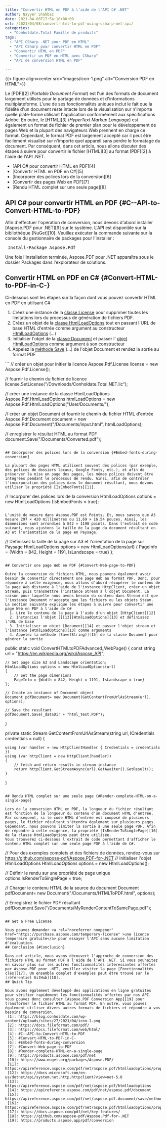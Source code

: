 ```yaml
---
title: "Convertir HTML en PDF à l'aide de l'API C# .NET"
author: Nayyer Shahbaz
date: 2021-04-08T17:54:18+00:00
url: /2021/04/08/convert-html-to-pdf-using-csharp-net-api/
categories:
  - "Conholdate.Total Famille de produits"
tags:
  - "API CSharp .NET pour PDF en HTML"
  - "API CSharp pour convertir HTML en PDF"
  - "Convertir HTML en PDF"
  - "Convertir un PDF en HTML avec CSharp"
  - "API de conversion HTML en PDF"

---
```



{{< figure align=center src="images/icon-1.png" alt="Conversion PDF en HTML">}}
 

Le [PDF][2] (_Portable Document Format_) est l'un des formats de document largement utilisés pour le partage de données et d'informations multiplateforme. L'une de ses fonctionnalités uniques inclut le fait que la fidélité d'un document reste intacte lors de la visualisation sur n'importe quelle plate-forme utilisant l'application conformément aux spécifications Adobe. En outre, le [HTML][3] (_HyperText Markup Language_) est également un format de fichier de premier plan pour le développement de pages Web et la plupart des navigateurs Web prennent en charge ce format. Cependant, le format PDF est largement accepté car il peut être facilement visualisé sur n'importe quel appareil sans perdre le formatage du document. Par conséquent, dans cet article, nous allons discuter des étapes à suivre pour convertir le fichier [HTML][3] au format [PDF][2] à l'aide de l'API .NET.
  * [API C# pour convertir HTML en PDF][4]
  * [Convertir HTML en PDF en C#][5]
  * [Incorporer des polices lors de la conversion][6]
  * [Convertir des pages Web en PDF][7]
  * [Rendu HTML complet sur une seule page][8]

## API C# pour convertir HTML en PDF {#C--API-to-Convert-HTML-to-PDF}

Afin d'effectuer l'opération de conversion, nous devons d'abord installer [Aspose.PDF pour .NET][9] sur le système. L'API est disponible sur la bibliothèque [NuGet][10]. Veuillez exécuter la commande suivante sur la console du gestionnaire de packages pour l'installer :
<pre class="EnlighterJSRAW" data-enlighter-language="generic" data-enlighter-theme="" data-enlighter-highlight="" data-enlighter-linenumbers="" data-enlighter-lineoffset="" data-enlighter-title="" data-enlighter-group=""> Install-Package Aspose.Pdf</pre>
Une fois l'installation terminée, Aspose.PDF pour .NET apparaîtra sous le dossier Packages dans l'explorateur de solutions.
## Convertir HTML en PDF en C# {#Convert-HTML-to-PDF-in-C-}

Ci-dessous sont les étapes sur la façon dont vous pouvez convertir HTML en PDF en utilisant C#
<ol type="1"><li>Créez une instance de la <a href="https://apireference.aspose.com/pdf/net/aspose.pdf/license">classe License</a> pour supprimer toutes les limitations lors du processus de génération de fichiers PDF.</li><li>Créez un objet de la <a href="https://apireference.aspose.com/pdf/net/aspose.pdf/htmlloadoptions">classe HtmlLoadOptions</a> tout en passant l'URL de base HTML d'entrée comme argument au constructeur <a href="https://apireference.aspose.com/pdf/net/aspose.pdf/htmlloadoptions">HtmlLoadOptions</a> (…)</li><li>Initialiser l'objet de la <a href="https://apireference.aspose.com/pdf/net/aspose.pdf/document">classe Document</a> et passer l' <a href="https://apireference.aspose.com/pdf/net/aspose.pdf/htmlloadoptions">objet HtmlLoadOptions</a> comme argument à son constructeur</li><li>Appelez la <a href="https://apireference.aspose.com/pdf/net/aspose.pdf.document/save/methods/4">méthode Save</a> (…) de l'objet Document et rendez la sortie au format PDF</li></ol>
```
// créer un objet pour initier la licence
Aspose.Pdf.License license = new Aspose.Pdf.License();

// fournir le chemin du fichier de licence
license.SetLicense("/Downloads/Conholdate.Total.NET.lic");

// créer une instance de la classe HtmlLoadOptions
Aspose.Pdf.HtmlLoadOptions htmlLoadOptions = new Aspose.Pdf.HtmlLoadOptions("User/Documents/");

// créer un objet Document et fournir le chemin du fichier HTML d'entrée
Aspose.Pdf.Document document = new Aspose.Pdf.Document("/Documents/input.html", htmlLoadOptions);

// enregistrer le résultat HTML au format PDF
document.Save("/Documents/Converted.pdf");
```

## Incorporer des polices lors de la conversion {#Embed-fonts-during-conversion}

La plupart des pages HTML utilisent souvent des polices (par exemple, des polices de dossiers locaux, Google Fonts, etc.), et afin de préserver la mise en page des pages, les mêmes polices doivent être intégrées pendant le processus de rendu. Ainsi, afin de contrôler l'incorporation des polices dans le document résultant, nous devons utiliser la propriété [IsEmbedFonts][11].
```
// Incorporer des polices lors de la conversion
HtmlLoadOptions options = new HtmlLoadOptions {IsEmbedFonts = true};
```

L'unité de mesure dans Aspose.PDF est Points. Et, nous savons que A3 mesure 297 × 420 millimètres ou 11,69 × 16,54 pouces. Ainsi, les dimensions sont arrondies à 842 × 1190 points. Dans l'extrait de code suivant, nous ajustons la taille de la page du document résultant en A3 et l'orientation de la page en Paysage.
```
// Définissez la taille de la page sur A3 et l'orientation de la page sur Paysage
HtmlLoadOptions options = new HtmlLoadOptions(url)
{
  PageInfo = {Width = 842, Height = 1191, IsLandscape = true}
};
```

## Convertir une page Web en PDF {#Convert-Web-page-to-PDF}

Outre la conversion de fichiers HTML, nous pouvons également avoir besoin de convertir directement une page Web au format PDF. Donc, pour répondre à cette exigence, nous allons d'abord récupérer le contenu de la page Web distante à l'aide de l'instance HttpClient, créer un objet Stream, puis transmettre l'instance Stream à l'objet Document. La raison pour laquelle nous avons besoin du contenu dans Stream est que l'instance Document n'accepte que les fichiers ou les objets Steam.
La section suivante explique les étapes à suivre pour convertir une page Web en PDF à l'aide de C#
  1. Lire le contenu de la page à l'aide d'un objet [HttpClient][12]
  2. Instanciez l'objet [][13][HtmlLoadOptions][13] et définissez l'URL de base
  3. Initialiser un objet [Document][14] et passer l'objet stream et l'instance [HtmlLoadOptions][13] comme arguments
  4. Appelez la méthode [Save(String)][15] de la classe Document pour générer la sortie

```
public static void ConvertHTMLtoPDFAdvanced_WebPage()
{
    const string url = "https://en.wikipedia.org/wiki/Aspose_API";
    
    // Set page size A3 and Landscape orientation; 
    HtmlLoadOptions options = new HtmlLoadOptions(url)
    {
        // Set the page dimensions
        PageInfo = {Width = 842, Height = 1191, IsLandscape = true}
    };
    
    // Create an instance of Document object
    Document pdfDocument= new Document(GetContentFromUrlAsStream(url), options);
    
    // Save the resultant
    pdfDocument.Save(_dataDir + "html_test.PDF");
}

private static Stream GetContentFromUrlAsStream(string url, ICredentials credentials = null)
{
    
    using (var handler = new HttpClientHandler { Credentials = credentials })
    using (var httpClient = new HttpClient(handler))
    {
        // fetch and return results in stream instance
        return httpClient.GetStreamAsync(url).GetAwaiter().GetResult();
    }
}
```

## Rendu HTML complet sur une seule page {#Render-complete-HTML-on-a-single-page}

Lors de la conversion HTML en PDF, la longueur du fichier résultant est fonction de la longueur du contenu d'un document HTML d'entrée. Par conséquent, si le code HTML d'entrée est composé de plusieurs pages, le fichier résultant s'étendra également sur plusieurs pages. Cependant, nous pouvons limiter la sortie à une seule page PDF. Afin de répondre à cette exigence, la propriété [IsRenderToSinglePage][16] de la classe HtmlLoadOptions peut être utilisée.
Vous trouverez ci-dessous l'extrait de code permettant d'afficher le contenu HTML complet sur une seule page PDF à l'aide de C#.
```
// Pour des exemples complets et des fichiers de données, rendez-vous sur https://github.com/aspose-pdf/Aspose.PDF-for-.NET
// Initialiser l'objet HtmlLoadOptions
HtmlLoadOptions options = new HtmlLoadOptions();

// Définir le rendu sur une propriété de page unique
options.IsRenderToSinglePage = true;

// Charger le contenu HTML de la source du document
Document pdfDocument= new Document("/Documents/HTMLToPDF.html", options);

// Enregistrez le fichier PDF résultant
pdfDocument.Save("/Documents/MyRenderContentToSamePage.pdf");
```

## Get a Free License

Vous pouvez demander <a rel="noreferrer noopener" href="https://purchase.aspose.com/temporary-license" >une licence temporaire gratuite</a> pour essayer l'API sans aucune limitation d'évaluation.
## Conclusion {#Conclusion}

Dans cet article, nous avons découvert l'approche de conversion des fichiers HTML au format PDF à l'aide de l'API .NET. Si vous souhaitez en savoir plus sur les autres fonctionnalités intéressantes offertes par Aspose.PDF pour .NET, veuillez visiter la page [Fonctionnalités clés][17]. Un ensemble complet d'exemples peut être trouvé sur le [référentiel GitHub][18].
## Quick Tip

Nous avons également développé des applications en ligne gratuites pour vérifier rapidement les fonctionnalités offertes par nos API. Vous pouvez donc consulter [Aspose.PDF Conversion App][19] pour transformer le fichier HTML au format PDF. En outre, vous pouvez également utiliser divers autres formats de fichiers et répondre à vos besoins de conversion.
 [1]: https://blog.conholdate.com/wp-content/uploads/sites/27/2021/04/icon-1.png
 [2]: https://docs.fileformat.com/pdf/
 [3]: https://docs.fileformat.com/web/html/
 [4]: #C--API-to-Convert-HTML-to-PDF
 [5]: #Convert-HTML-to-PDF-in-C-
 [6]: #Embed-fonts-during-conversion
 [7]: #Convert-Web-page-to-PDF
 [8]: #Render-complete-HTML-on-a-single-page
 [9]: https://products.aspose.com/pdf/net
 [10]: https://www.nuget.org/packages/Aspose.PDF/
 [11]: https://apireference.aspose.com/pdf/net/aspose.pdf/htmlloadoptions/properties/isembedfonts
 [12]: https://docs.microsoft.com/en-us/dotnet/api/system.net.http.httpclient?view=net-5.0
 [13]: https://apireference.aspose.com/pdf/net/aspose.pdf/htmlloadoptions
 [14]: https://apireference.aspose.com/pdf/net/aspose.pdf/document
 [15]: https://apireference.aspose.com/pdf/net/aspose.pdf.document/save/methods/4
 [16]: https://apireference.aspose.com/pdf/net/aspose.pdf/htmlloadoptions/properties/isrendertosinglepage
 [17]: https://docs.aspose.com/pdf/net/key-features/
 [18]: https://github.com/aspose-pdf/Aspose.Pdf-for-.NET
 [19]: https://products.aspose.app/pdf/conversion





